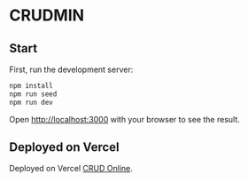# CRUDMIN

## Start

First, run the development server:

```bash
npm install
npm run seed
npm run dev
```

Open [http://localhost:3000](http://localhost:3000) with your browser to see the result.


## Deployed on Vercel

Deployed on Vercel [CRUD Online](https://nextjs-crud-sage.vercel.app/).